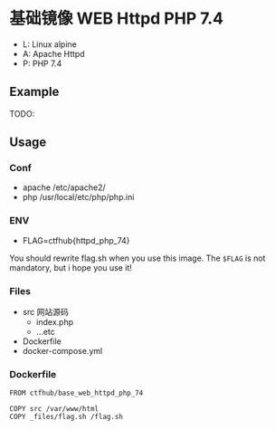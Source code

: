 # 基础镜像 WEB Httpd PHP 7.4

- L: Linux alpine
- A: Apache Httpd
- P: PHP 7.4

## Example

TODO:

## Usage

### Conf

- apache /etc/apache2/
- php /usr/local/etc/php/php.ini

### ENV

- FLAG=ctfhub{httpd_php_74}

You should rewrite flag.sh when you use this image.
The `$FLAG` is not mandatory, but i hope you use it!

### Files

- src 网站源码
    + index.php
    + ...etc
- Dockerfile
- docker-compose.yml

### Dockerfile

```
FROM ctfhub/base_web_httpd_php_74

COPY src /var/www/html
COPY _files/flag.sh /flag.sh
```

